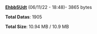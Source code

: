 [**EhbbSUdt**](/data/EhbbSUdt.txt) (06/11/22 - 18:48)- 3865 bytes

**Total Datas**: 1905

**Total Size**: 10.94 MB / 10.9 MB